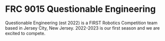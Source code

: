 # FRC 9015 Questionable Engineering  
Questionable Engineering (est 2022) is a FIRST Robotics Competition team based in Jersey City, New Jersey. 2022-2023 is our first season and we are excited to compete.
